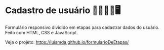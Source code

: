 # Cadastro de usuário 🙋‍♂️🙋‍♀️🖥
Formulário responsivo dividido em etapas para cadastrar dados do usuário. Feito com HTML, CSS e JavaScript.

Veja o projeto: https://luismda.github.io/formularioDeEtapas/

